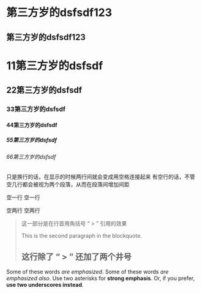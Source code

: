 第三方岁的dsfsdf123
====================
第三方岁的dsfsdf123
---------------------
# 11第三方岁的dsfsdf
## 22第三方岁的dsfsdf
### 33第三方岁的dsfsdf
#### 44第三方岁的dsfsdf
##### 55第三方岁的dsfsdf
###### 66第三方岁的dsfsdf
只是换行的话，在显示的时候两行间就会变成用空格连接起来
有空行的话，不管空几行都会被视为两个段落，从而在段落间增加间距

空一行
空一行


空两行
空两行


> 这一部分是在行首用角括号 “ > ” 引用的效果
> 
> This is the second paragraph in the blockquote.
>
> ## 这行除了 “ > ” 还加了两个井号



Some of these words *are emphasized*.
Some of these words _are emphasized also_.
Use two asterisks for **strong emphasis**.
Or, if you prefer, __use two underscores instead__.

































